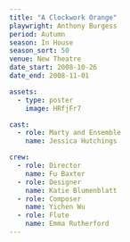 ```yaml
---
title: "A Clockwork Orange"
playwright: Anthony Burgess
period: Autumn
season: In House
season_sort: 50
venue: New Theatre
date_start: 2008-10-26
date_end: 2008-11-01

assets:
  - type: poster
    image: HRfjFr7

cast:
  - role: Marty and Ensemble
    name: Jessica Hutchings

crew:
  - role: Director
    name: Fu Baxter
  - role: Designer
    name: Katie Blumenblatt
  - role: Composer
    name: Yichen Wu
  - role: Flute
    name: Emma Rutherford
---
```



